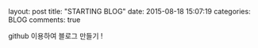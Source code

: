 layout: post
title:  "STARTING BLOG"
date:   2015-08-18 15:07:19
categories: BLOG
comments: true


github 이용하여 블로그 만들기 !
